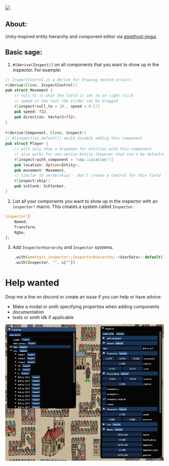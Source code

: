 [![](https://img.shields.io/badge/docs-gh--pages-yellowgreen.svg)](https://awpteamoose.github.io/amethyst-inspector/amethyst_inspector/index.html)

## About:
Unity-inspired entity hierarchy and component editor via [amethyst-imgui](https://github.com/Awpteamoose/amethyst-imgui)

## Basic sage:
1. `#[derive(Inspect)]` on all components that you want to show up in the inspector. For example:
```rust
// InspectControl is a derive for drawing nested structs
#[derive(Clone, InspectControl)]
pub struct Movement {
	// null_to is what the field is set to on right click
	// speed is how fast the slider can be dragged
	#[inspect(null_to = 10., speed = 0.1)]
	pub speed: f32,
	pub direction: Vector2<f32>,
}

#[derive(Component, Clone, Inspect)]
// #[inspect(no_default)] would disable adding this component
pub struct Player {
	// will only show a dropdown for entities with this component
	// also works for non-option Entity (however that can't be defaulted), U64Marker, Option<U64Marker>
	#[inspect(with_component = "cmp::Location")]
	pub location: Option<Entity>,
	pub movement: Movement,
	// similar to serde(skip) - don't create a control for this field
	#[inspect(skip)]
	pub schlonk: Schlonker,
}
```
2. List all your components you want to show up in the inspector with an `inspector!` macro. This creates a system called `Inspector`.
```rust
inspector![
	Named,
	Transform,
	Rgba,
];
```
3. Add `InspectorHierarchy` and `Inspector` systems.
```rust
	.with(amethyst_inspector::InspectorHierarchy::<UserData>::default(), "", &[])
	.with(Inspector, "", &[""])
```

# Help wanted
Drop me a line on discord or create an issue if you can help or have advice:

* Make a modal or smth specifying properties when adding components
* documentation
* tests or smth idk if applicable

![screenshot](https://raw.githubusercontent.com/awpteamoose/amethyst-inspector/master/screenshot.png)
